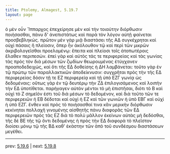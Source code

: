 ```yaml
---
title: Ptolemy, Almagest, 5.19.7
layout: page
---
```


ὁ μὲν οὖν Ἵππαρχος ἐπεχείρησε μὲν καὶ τὴν τοιαύτην διόρθωσιν ποιήσασθαι, πάνυ δ' ἀνεπιστάτως καὶ παρὰ τὸν λόγον αὐτῇ φαίνεται προσβεβληκώς. πρῶτον μὲν γὰρ μιᾷ διαστάσει τῆς ΑΔ συγκέχρηται καὶ οὐχὶ πάσαις ἢ πλείοσιν, ὅπερ ἦν ἀκόλουθον τῷ καὶ περὶ τῶν μικρῶν ἀκριβολογεῖσθαι προελομένῳ: ἔπειτα καὶ πλείοσι τοῖς ἀτοπωτέροις ἔλαθεν περιπεσών. ἐπεὶ γὰρ καὶ αὐτὸς τάς τε περιφερείας καὶ τὰς γωνίας τὰς πρὸς τὸν διὰ μέσων τῶν ζῳδίων θεωρουμένας ἐτύγχανεν προαποδεδειχώς, καὶ ὅτι τῆς ΕΔ δοθείσης ἡ ΔΗ λαμβάνεται: τοῦτο γὰρ ἐν τῷ πρώτῳ τῶν παραλλακτικῶν ἀποδείκνυσιν: συγχρῆται πρὸς τὴν τῆς ΕΔ περιφερείας δόσιν τῇ τε ΕΖ περιφερείᾳ καὶ τῇ ὑπὸ ΕΖΓ γωνίᾳ ὡς δεδομέναις: οὕτως γὰρ ἐν τῷ δευτέρῳ τὴν ΖΔ ἐπιλογισάμενος καὶ λοιπὴν τὴν ΕΔ ὑποτίθεται. παρήγαγεν αὐτὸν μέντοι τὸ μὴ ἐπιστῆσαι, διότι τὸ Β καὶ οὐχὶ τὸ Ζ σημεῖόν ἐστι τοῦ διὰ μέσων τὸ δεδομένον, καὶ διὰ τοῦτο τῶν τε περιφερειῶν ἡ ΕΒ δέδοται καὶ οὐχὶ ἡ ΕΖ καὶ τῶν γωνιῶν ἡ ὑπὸ ΕΒΓ καὶ οὐχὶ ἡ ὑπὸ ΕΖΓ. ἔνθεν καὶ πρὸς τὸ ποιήσασθαί τινα κἂν μερικὴν διόρθωσιν κεκίνηται πολλαχῆ γινομένης αἰσθητῆς πάνυ διαφορᾶς τῶν ΕΔ περιφερειῶν πρὸς τὰς ΕΖ διὰ τὸ πολὺ μᾶλλον ἐκείνων αὐτὰς μὴ δεδόσθαι, τῆς δὲ ΒΕ τῆς τῷ ὄντι δεδομένης ἡ πρὸς τὴν ΕΔ διαφορὰ τὸ πλεῖστον διοίσει μόνῳ τῷ τῆς ΒΔ καθ' ἑκάστην τῶν ἀπὸ τοῦ συνδέσμου διαστάσεων μεγέθει. 

---

prev: [5.19.6](../5.19.6/) | next: [5.19.8](../5.19.8/)

